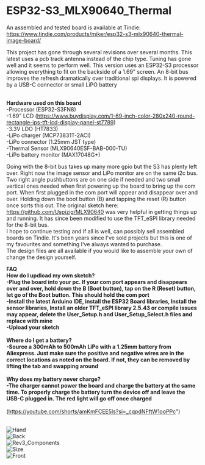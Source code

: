 # ESP32-S3_MLX90640_Thermal

An assembled and tested board is available at Tindie: https://www.tindie.com/products/miker/esp32-s3-mlx90640-thermal-image-board/<br/>

This project has gone through several revisions over several months. This latest uses a pcb track antenna instead of the chip type. Tuning has gone well and it seems to perform well. This version uses an ESP32-S3 processor allowing everything to fit on the backside of a 1.69" screen. An 8-bit bus improves the refresh dramatically over traditional spi displays. It is powered by a USB-C connector or small LiPO battery<br/>
<br/>

**Hardware used on this board <br/>**
-Processor (ESP32-S3FN8)<br/>
-1.69" LCD (https://www.buydisplay.com/1-69-inch-color-280x240-round-rectangle-ips-tft-lcd-display-panel-st7789)<br/>
-3.3V LDO (HT7833)<br/>
-LiPo charger (MCP73831T-2ACI)<br/>
-LiPo connector (1.25mm JST type)<br/>
-Thermal Sensor (MLX90640ESF-BAB-000-TU)<br/>
-LiPo battery monitor (MAX17048G+)<br/>


Going with the 8-bit bus takes up many more gpio but the S3 has plenty left over. Right now the image sensor and LiPo monitor are on the same i2c bus. Two right angle pushbuttons are on one side if needed and two small vertical ones needed when first powering up the board to bring up the com port. When first plugged in the com port will appear and disappear over and over. Holding down the boot button (B) and tapping the reset (R) button once sorts this out. The original sketch here: https://github.com/Uspizig/MLX90640 was very helpful in getting things up and running. It has since been modified to use the TFT_eSPI library needed for the 8-bit bus. <br/>
I hope to continue testing and if all is well, can possibly sell assembled boards on Tindie. It's been years since I've sold projects but this is one of my favourites and something I've always wanted to purchase. <br/>
The design files are all available if you would like to assemble your own of change the design yourself. <br/>

**FAQ** <br/> 
**How do I updload my own sketch?<br/>** 
**-Plug the board into your pc. If your com port appears and disappears over and over, hold down the B (Boot button), tap on the R (Reset) button, let go of the Boot button. This should hold the com port<br/>**
**-Install the latest Arduino IDE, install the ESP32 Board libraries, Install the sensor libraries, Install an older TFT_eSPI library 2.5.43 or compile issues may appear, delete the User_Setup.h and User_Setup_Select.h files and replace with mine<br/>**
**-Upload your sketch<br/>**
<br/>
**Where do I get a battery?<br/>**
**-Source a 300mAh to 500mAh LiPo with a 1.25mm battery from Aliexpress. Just make sure the positive and negative wires are in the correct locations as noted on the board. If not, they can be removed by lifting the tab and swapping around<br/>**
<br/>
**Why does my battery never charge?<br/>**
**-The charger cannot power the board and charge the battery at the same time. To properly charge the battery turn the device off and leave the USB-C plugged in. The red light will go off once charged<br/>**
<br/>
(https://youtube.com/shorts/amKmFCEE5ls?si=_cqpdNFftW1ooPPc") <br/>
<br/>

![Hand](https://github.com/mike-rankin/ESP32-S3_MLX90640_Thermal/assets/4991664/ba3d8526-d287-444c-90c5-280552fa3a73) <br/>
![Back](https://github.com/mike-rankin/ESP32-S3_MLX90640_Thermal/assets/4991664/140335cc-d5b3-4149-8417-632e4b00c66d) <br/>
![Rev3_Components](https://github.com/mike-rankin/ESP32-S3_MLX90640_Thermal/assets/4991664/7aa49093-eb51-410e-9361-4884b0d71cc6) <br/>
![Size](https://github.com/mike-rankin/ESP32-S3_MLX90640_Thermal/assets/4991664/a2fc3894-5fc3-46e2-a023-1946b68b1cbc) <br/>
![Front](https://github.com/mike-rankin/ESP32-S3_MLX90640_Thermal/assets/4991664/3b73e65f-1645-44f8-9601-684ffbde1dd9)

